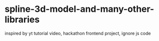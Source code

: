 # spline-3d-model-and-many-other-libraries
inspired by yt tutorial video,
hackathon frontend project,
ignore js code
